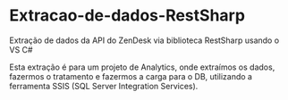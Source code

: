 # Extracao-de-dados-RestSharp
Extração de dados da API do ZenDesk via biblioteca RestSharp usando o VS C#

Esta extração é para um projeto de Analytics, onde extraímos os dados, fazermos o tratamento e fazermos a carga para o DB, utilizando a ferramenta SSIS (SQL Server Integration Services).
